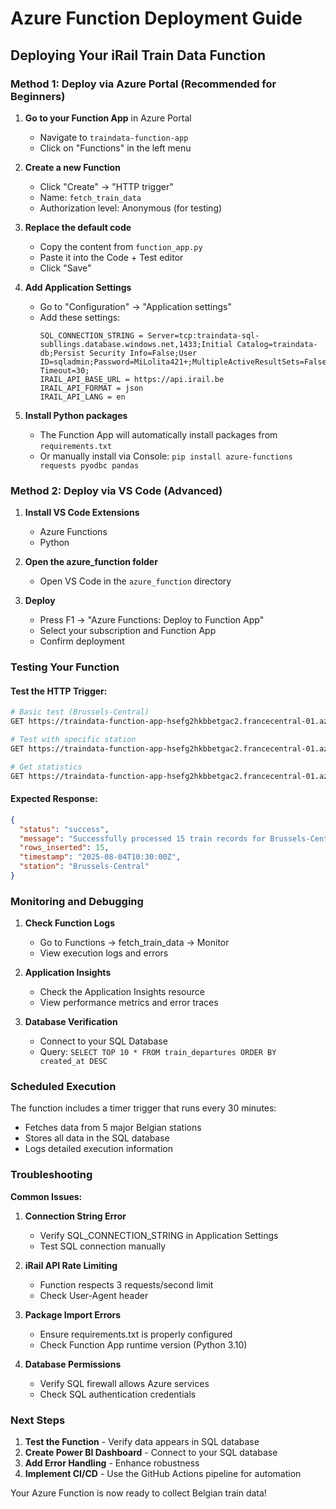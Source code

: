 # Azure Function Deployment Guide

## Deploying Your iRail Train Data Function

### Method 1: Deploy via Azure Portal (Recommended for Beginners)

1. **Go to your Function App** in Azure Portal
   - Navigate to `traindata-function-app`
   - Click on "Functions" in the left menu

2. **Create a new Function**
   - Click "Create" → "HTTP trigger"
   - Name: `fetch_train_data`
   - Authorization level: Anonymous (for testing)

3. **Replace the default code**
   - Copy the content from `function_app.py`
   - Paste it into the Code + Test editor
   - Click "Save"

4. **Add Application Settings**
   - Go to "Configuration" → "Application settings"
   - Add these settings:
     ```
     SQL_CONNECTION_STRING = Server=tcp:traindata-sql-subllings.database.windows.net,1433;Initial Catalog=traindata-db;Persist Security Info=False;User ID=sqladmin;Password=MiLolita421+;MultipleActiveResultSets=False;Encrypt=True;TrustServerCertificate=False;Connection Timeout=30;
     IRAIL_API_BASE_URL = https://api.irail.be
     IRAIL_API_FORMAT = json
     IRAIL_API_LANG = en
     ```

5. **Install Python packages**
   - The Function App will automatically install packages from `requirements.txt`
   - Or manually install via Console: `pip install azure-functions requests pyodbc pandas`

### Method 2: Deploy via VS Code (Advanced)

1. **Install VS Code Extensions**
   - Azure Functions
   - Python

2. **Open the azure_function folder**
   - Open VS Code in the `azure_function` directory

3. **Deploy**
   - Press F1 → "Azure Functions: Deploy to Function App"
   - Select your subscription and Function App
   - Confirm deployment

### Testing Your Function

#### Test the HTTP Trigger:
```bash
# Basic test (Brussels-Central)
GET https://traindata-function-app-hsefg2hkbbetgac2.francecentral-01.azurewebsites.net/api/fetch_train_data

# Test with specific station
GET https://traindata-function-app-hsefg2hkbbetgac2.francecentral-01.azurewebsites.net/api/fetch_train_data?station=Antwerp-Central

# Get statistics
GET https://traindata-function-app-hsefg2hkbbetgac2.francecentral-01.azurewebsites.net/api/get_train_stats
```

#### Expected Response:
```json
{
  "status": "success",
  "message": "Successfully processed 15 train records for Brussels-Central",
  "rows_inserted": 15,
  "timestamp": "2025-08-04T10:30:00Z",
  "station": "Brussels-Central"
}
```

### Monitoring and Debugging

1. **Check Function Logs**
   - Go to Functions → fetch_train_data → Monitor
   - View execution logs and errors

2. **Application Insights**
   - Check the Application Insights resource
   - View performance metrics and error traces

3. **Database Verification**
   - Connect to your SQL Database
   - Query: `SELECT TOP 10 * FROM train_departures ORDER BY created_at DESC`

### Scheduled Execution

The function includes a timer trigger that runs every 30 minutes:
- Fetches data from 5 major Belgian stations
- Stores all data in the SQL database
- Logs detailed execution information

### Troubleshooting

**Common Issues:**

1. **Connection String Error**
   - Verify SQL_CONNECTION_STRING in Application Settings
   - Test SQL connection manually

2. **iRail API Rate Limiting**
   - Function respects 3 requests/second limit
   - Check User-Agent header

3. **Package Import Errors**
   - Ensure requirements.txt is properly configured
   - Check Function App runtime version (Python 3.10)

4. **Database Permissions**
   - Verify SQL firewall allows Azure services
   - Check SQL authentication credentials

### Next Steps

1. **Test the Function** - Verify data appears in SQL database
2. **Create Power BI Dashboard** - Connect to your SQL database
3. **Add Error Handling** - Enhance robustness
4. **Implement CI/CD** - Use the GitHub Actions pipeline for automation

Your Azure Function is now ready to collect Belgian train data!
